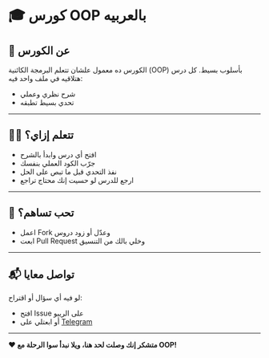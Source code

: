 # 🎓 كورس OOP بالعربيه

## 📌 عن الكورس  
الكورس ده معمول علشان تتعلم البرمجة الكائنية (OOP) بأسلوب بسيط.
كل درس هتلاقيه في ملف واحد فيه:
- شرح نظري وعملي  
- تحدي بسيط تطبقه  

---

## 🧑‍💻 تتعلم إزاي؟

- افتح أي درس وابدأ بالشرح
- جرّب الكود العملي بنفسك
- نفذ التحدي قبل ما تبص على الحل
- ارجع للدرس لو حسيت إنك محتاج تراجع

---

## 🤝 تحب تساهم؟

- اعمل Fork وعدّل أو زود دروس
- ابعت Pull Request وخلي بالك من التنسيق

---

## 📬 تواصل معايا

لو فيه أي سؤال أو اقتراح:
- افتح Issue على الريبو
- أو ابعتلي على [Telegram](https://t.me/mahm0udnasr)

---

**❤️ متشكر إنك وصلت لحد هنا، ويلا نبدأ سوا الرحلة مع OOP!**
